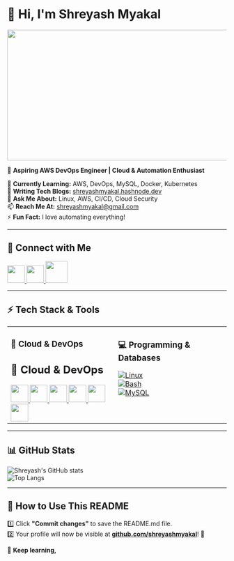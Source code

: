 # 👋 Hi, I'm Shreyash Myakal  
<img src="https://gifdb.com/images/high/anime-couple-kimi-ni-todoke-walking-rhkaxcy9tojdmcsl.gif" width="680" height="300"/>  

🚀 **Aspiring AWS DevOps Engineer | Cloud & Automation Enthusiast**  

🌱 **Currently Learning:** AWS, DevOps, MySQL, Docker, Kubernetes  
📝 **Writing Tech Blogs:** [shreyashmyakal.hashnode.dev](https://shreyashmyakal.hashnode.dev/)  
💬 **Ask Me About:** Linux, AWS, CI/CD, Cloud Security  
📫 **Reach Me At:** shreyashmyakal@gmail.com  
⚡ **Fun Fact:** I love automating everything!  

---
## 🔗 **Connect with Me**   

<a href="https://github.com/shreyashmyakal">
    <img src="https://upload.wikimedia.org/wikipedia/commons/thumb/a/ae/Github-desktop-logo-symbol.svg/2048px-Github-desktop-logo-symbol.svg.png" width="40" height="40"/>
</a>  
<a href="https://shreyashmyakal.hashnode.dev/">
    <img src="https://encrypted-tbn0.gstatic.com/images?q=tbn:ANd9GcQcvAnVJmM4Udt7d7aPttkr7CCgjzQMrkpR6w&s" width="40" height="40"/>
</a>  
<a href="https://www.linkedin.com/in/shreyash-myakal-2aa801219/">
    <img src="https://static.vecteezy.com/system/resources/previews/018/930/480/non_2x/linkedin-logo-linkedin-icon-transparent-free-png.png" width="50" height="50"/>
</a>  

---

## ⚡ **Tech Stack & Tools**  

<table>
<tr>
<td valign="top">

### 🚀 **Cloud & DevOps**  
## 🚀 **Cloud & DevOps**  

<a href="https://aws.amazon.com/">
    <img src="https://cdn-icons-png.flaticon.com/512/919/919825.png" width="40" height="40"/>
</a>  
<a href="https://www.docker.com/">
    <img src="https://cdn-icons-png.flaticon.com/512/919/919853.png" width="40" height="40"/>
</a>  
<a href="https://kubernetes.io/">
    <img src="https://cdn.icon-icons.com/icons2/2699/PNG/512/kubernetes_logo_icon_169901.png" width="40" height="40"/>
</a>  
<a href="https://www.terraform.io/">
    <img src="https://www.vectorlogo.zone/logos/terraformio/terraformio-icon.svg" width="40" height="40"/>
</a>  
<a href="https://www.ansible.com/">
    <img src="https://cdn.worldvectorlogo.com/logos/ansible.svg" width="40" height="40"/>
</a>  
<a href="https://www.jenkins.io/">
    <img src="https://cdn-icons-png.flaticon.com/512/226/226777.png" width="40" height="40"/>
</a>  


</td>
<td valign="top">

### 💻 **Programming & Databases**  
[![Linux](https://img.shields.io/badge/-Linux-FCC624?style=for-the-badge&logo=linux&logoColor=black)](https://www.linux.org/)  
[![Bash](https://img.shields.io/badge/-Bash-4EAA25?style=for-the-badge&logo=gnu-bash&logoColor=white)](https://www.gnu.org/software/bash/)  
[![MySQL](https://img.shields.io/badge/-MySQL-4479A1?style=for-the-badge&logo=mysql&logoColor=white)](https://www.mysql.com/)  

</td>
</tr>
</table>

---

## 📊 **GitHub Stats**  
![Shreyash's GitHub stats](https://github-readme-stats.vercel.app/api?username=shreyashmyakal&show_icons=true&theme=radical)  
![Top Langs](https://github-readme-stats.vercel.app/api/top-langs/?username=shreyashmyakal&layout=compact&theme=radical)  

---

## 🎯 **How to Use This README**  
1️⃣ Click **"Commit changes"** to save the README.md file.  
2️⃣ Your profile will now be visible at **[github.com/shreyashmyakal](https://github.com/shreyashmyakal)**! 🎉  

🚀 **Keep learning,**
